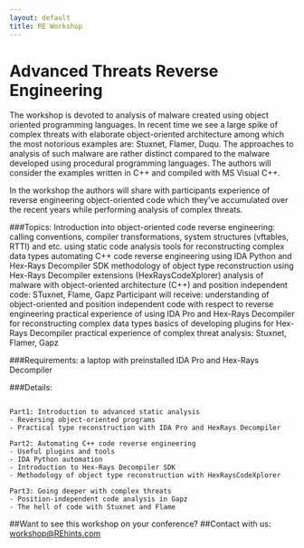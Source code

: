 ```yaml
---
layout: default
title: RE Workshop
---
```


Advanced Threats Reverse Engineering
====================================
The workshop is devoted to analysis of malware created using object oriented programming languages. In recent time we see a large spike of complex threats with elaborate object-oriented architecture among which the most notorious examples are: Stuxnet, Flamer, Duqu. The approaches to analysis of such malware are rather distinct compared to the malware developed using procedural programming languages. The authors will consider the examples written in C++ and compiled with MS Visual C++.

In the workshop the authors will share with participants experience of reverse engineering object-oriented code which they’ve accumulated over the recent years while performing analysis of complex threats.

###Topics:
Introduction into object-oriented code reverse engineering: calling conventions, compiler transformations, system structures (vftables, RTTI) and etc.
using static code analysis tools for reconstructing complex data types
automating C++ code reverse engineering using IDA Python and Hex-Rays Decompiler SDK
methodology of object type reconstruction using Hex-Rays Decompiler extensions (HexRaysCodeXplorer)
analysis of malware with object-oriented architecture (C++) and position independent code: STuxnet, Flame, Gapz
Participant will receive:
understanding of object-oriented and position independent code with respect to reverse engineering
practical experience of using IDA Pro and Hex-Rays Decompiler for reconstructing complex data types
basics of developing plugins for Hex-Rays Decompiler
practical experience of complex threat analysis: Stuxnet, Flamer, Gapz

###Requirements:
a laptop with preinstalled IDA Pro and Hex-Rays Decompiler

###Details:
<pre><code>
Part1: Introduction to advanced static analysis
- Reversing object-oriented programs
- Practical type reconstruction with IDA Pro and HexRays Decompiler

Part2: Automating C++ code reverse engineering 
- Useful plugins and tools
- IDA Python automation
- Introduction to Hex-Rays Decompiler SDK
- Methodology of object type reconstruction with HexRaysCodeXplorer

Part3: Going deeper with complex threats 
- Position-independent code analysis in Gapz
- The hell of code with Stuxnet and Flame
</code></pre>

##Want to see this workshop on your conference? 
##Contact with us: <workshop@REhints.com> 
